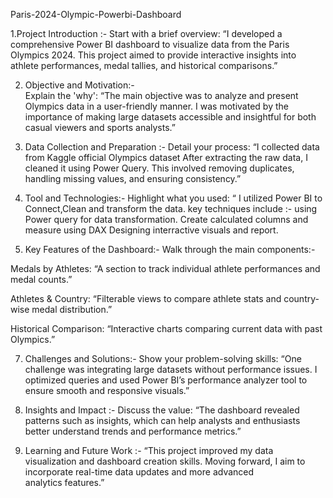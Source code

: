 Paris-2024-Olympic-Powerbi-Dashboard 


   1.Project Introduction :-
   Start with a brief overview: “I developed a comprehensive Power BI dashboard to visualize data from the Paris Olympics 2024. This project aimed to provide interactive insights into athlete performances, medal 
   tallies, and historical comparisons.”

   2. Objective and Motivation:-      
Explain the 'why': “The main objective was to analyze and present Olympics data in a user-friendly manner. I was motivated by the importance of making large datasets accessible and insightful for both casual viewers and sports analysts.”

   3. Data Collection and Preparation :-
Detail your process: “I collected data from Kaggle official Olympics dataset After extracting the raw data, I cleaned it using Power Query. This involved removing duplicates, handling missing values, and ensuring consistency.”

  4. Tool and Technologies:-
Highlight what you used: “ I utilized Power BI to Connect,Clean and transform the data. key techniques include :- using Power query for data transformation. Create calculated columns and measure using DAX Designing interractive visuals and report.

  6. Key Features of the Dashboard:-
Walk through the main components:-

   Medals by Athletes: “A section to track individual athlete performances and medal counts.”

   Athletes & Country: “Filterable views to compare athlete stats and country-wise medal distribution.”

   Historical Comparison: “Interactive charts comparing current data with past Olympics.”

 7. Challenges and Solutions:-
Show your problem-solving skills: “One challenge was integrating large datasets without performance issues. I optimized queries and used Power BI’s performance analyzer tool to ensure smooth and responsive visuals.”

 8. Insights and Impact :-
Discuss the value: “The dashboard revealed patterns such as insights, which can help analysts and enthusiasts better understand trends and performance metrics.”

 9. Learning and Future Work :-
“This project improved my data visualization and dashboard creation skills. Moving forward, I aim to incorporate real-time data updates and more advanced analytics features.”
